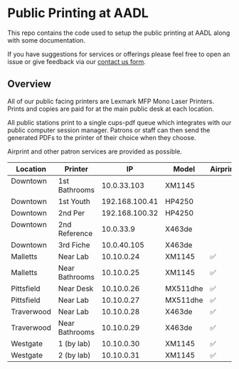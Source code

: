 # Public Printing at AADL

This repo contains the code used to setup the public printing at AADL along with some documentation. 

If you have suggestions for services or offerings please feel free to open an issue or give feedback via our [contact us form](http://www.aadl.org/contactus).

## Overview

All of our public facing printers are Lexmark MFP Mono Laser Printers. Prints and copies are paid for at the main public desk at each location.

All public stations print to a single cups-pdf queue which integrates with our public computer session manager. Patrons or staff can then send the generated PDFs to the printer of their choice when they choose.

Airprint and other patron services are provided as possible.

| Location      | Printer       | IP              | Model     | Airprint |
| ------------- | ------------- | --------------- | --------- | -------- |
| Downtown      | 1st Bathrooms | 10.0.33.103     | XM1145    |  |
| Downtown      | 1st Youth     | 192.168.100.41  | HP4250    |  |
| Downtown      | 2nd Per       | 192.168.100.32  | HP4250    |  |
| Downtown      | 2nd Reference | 10.0.33.9       | X463de    |  |
| Downtown      | 3rd Fiche     | 10.0.40.105     | X463de    |  |
| Malletts      | Near Lab      | 10.10.0.24      | XM1145    | ✅ |
| Malletts      | Near Bathrooms| 10.10.0.25      | XM1145    | ✅ |
| Pittsfield    | Near Desk     | 10.10.0.26      | MX511dhe  | ✅ |
| Pittsfield    | Near Lab      | 10.10.0.27      | MX511dhe  | ✅ |
| Traverwood    | Near Lab      | 10.10.0.28      | X463de    | ✅ |
| Traverwood    | Near Bathrooms| 10.10.0.29      | X463de    | ✅ |
| Westgate      | 1 (by lab)    | 10.10.0.30      | XM1145    | ✅ |
| Westgate      | 2 (by lab)    | 10.10.0.31      | XM1145    | ✅ |
